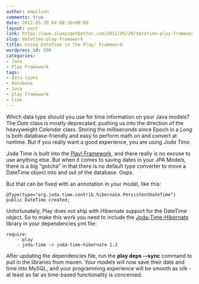 ```yaml
---
author: emwilson
comments: true
date: 2012-05-20 04:08:16+00:00
layout: post
link: https://www.alwaysgetbetter.com/2012/05/20/datetime-play-framework/
slug: datetime-play-framework
title: Using DateTime in the Play! Framework
wordpress_id: 500
categories:
- Java
- Play Framework
tags:
- data types
- database
- Java
- play framework
- time
---
```


Which data type should you use for time information on your Java models? The _Date_ class is mostly deprecated, pushing us into the direction of the heavyweight _Calendar_ class. Storing the milliseconds since Epoch in a _Long_ is both database-friendly and easy to perform math on and convert at runtime. But if you really want a good experience, you are using _Joda Time_.

Joda Time is built into the [Play! Framework](/blog/2011/04/11/play-framework-saves-world/), and there really is no excuse to use anything else. But when it comes to saving dates in your JPA Models, there is a big "gotcha" in that there is no default type converter to move a DateTime object into and out of the database. Oops.

But that can be fixed with an annotation in your model, like this:

    @Type(type="org.joda.time.contrib.hibernate.PersistentDateTime")
    public DateTime created;


Unfortunately, Play does not ship with Hibernate support for the DateTime object. So to make this work you need to include the [Joda-Time-Hibernate](http://joda-time.sourceforge.net/contrib/hibernate/index.html) library in your dependencies.yml file:

```
require:
    - play
    - joda-time -> joda-time-hibernate 1.3
```

After updating the dependencies file, run the **play deps --sync** command to pull in the libraries from maven. Your models will now save their date and time into MySQL, and your programming experience will be smooth as silk - at least as far as time-based functionality is concerned.
